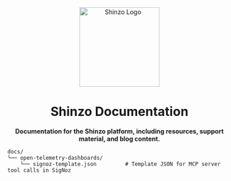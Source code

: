 <div align="center">
  <a href="https://github.com/shinzo-labs/shinzo-ts">
    <img src="https://github.com/user-attachments/assets/78542e5b-1da1-44ad-a3e2-5b4eb9e6a962" alt="Shinzo Logo" width="180" height="180">
  </a>
  <h1 align="center">Shinzo Documentation</h1>
  <p align="center">
    <b>Documentation for the Shinzo platform, including resources, support material, and blog content.</b><br/>

  </p>
</div>

```
docs/
└── open-telemetry-dashboards/
    └── signoz-template.json         # Template JSON for MCP server tool calls in SigNoz
```
